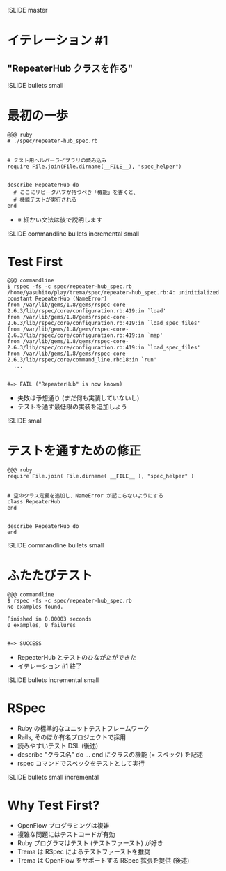 !SLIDE master
# イテレーション #1 #############################################################
## "RepeaterHub クラスを作る"


!SLIDE bullets small
# 最初の一歩 ###################################################################

	@@@ ruby
	# ./spec/repeater-hub_spec.rb
	
	
	# テスト用ヘルパーライブラリの読み込み
	require File.join(File.dirname(__FILE__), "spec_helper")
	
	
	describe RepeaterHub do
	  # ここにリピータハブが持つべき「機能」を書くと、
	  # 機能テストが実行される
	end

* ※ 細かい文法は後で説明します


!SLIDE commandline bullets incremental small
# Test First ###################################################################

	@@@ commandline
	$ rspec -fs -c spec/repeater-hub_spec.rb 
	/home/yasuhito/play/trema/spec/repeater-hub_spec.rb:4: uninitialized constant RepeaterHub (NameError)
	from /var/lib/gems/1.8/gems/rspec-core-2.6.3/lib/rspec/core/configuration.rb:419:in `load'
	from /var/lib/gems/1.8/gems/rspec-core-2.6.3/lib/rspec/core/configuration.rb:419:in `load_spec_files'
	from /var/lib/gems/1.8/gems/rspec-core-2.6.3/lib/rspec/core/configuration.rb:419:in `map'
	from /var/lib/gems/1.8/gems/rspec-core-2.6.3/lib/rspec/core/configuration.rb:419:in `load_spec_files'
	from /var/lib/gems/1.8/gems/rspec-core-2.6.3/lib/rspec/core/command_line.rb:18:in `run'
	  ...
	
	
	#=> FAIL ("RepeaterHub" is now known)

* 失敗は予想通り (まだ何も実装していないし)
* テストを通す最低限の実装を追加しよう


!SLIDE small
# テストを通すための修正 ########################################################

	@@@ ruby
	require File.join( File.dirname( __FILE__ ), "spec_helper" )
	
	
	# 空のクラス定義を追加し、NameError が起こらないようにする
	class RepeaterHub
	end
	

	describe RepeaterHub do
	end


!SLIDE commandline bullets small
# ふたたびテスト ################################################################

	@@@ commandline
	$ rspec -fs -c spec/repeater-hub_spec.rb 
	No examples found.
	
	Finished in 0.00003 seconds
	0 examples, 0 failures
	
	
	#=> SUCCESS

* RepeaterHub とテストのひながたができた
* イテレーション #1 終了


!SLIDE bullets incremental small
# RSpec ########################################################################

* Ruby の標準的なユニットテストフレームワーク
* Rails, そのほか有名プロジェクトで採用
* 読みやすいテスト DSL (後述)
* describe "クラス名" do ... end にクラスの機能 (= スペック) を記述
* rspec コマンドでスペックをテストとして実行


!SLIDE bullets small incremental
# Why Test First? ##############################################################

* OpenFlow プログラミングは複雑
* 複雑な問題にはテストコードが有効
* Ruby プログラマはテスト (テストファースト) が好き
* Trema は RSpec によるテストファーストを推奨
* Trema は OpenFlow をサポートする RSpec 拡張を提供 (後述)
